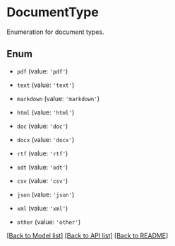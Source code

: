 # DocumentType

Enumeration for document types.

## Enum

* `pdf` (value: `'pdf'`)

* `text` (value: `'text'`)

* `markdown` (value: `'markdown'`)

* `html` (value: `'html'`)

* `doc` (value: `'doc'`)

* `docx` (value: `'docx'`)

* `rtf` (value: `'rtf'`)

* `odt` (value: `'odt'`)

* `csv` (value: `'csv'`)

* `json` (value: `'json'`)

* `xml` (value: `'xml'`)

* `other` (value: `'other'`)

[[Back to Model list]](../README.md#documentation-for-models) [[Back to API list]](../README.md#documentation-for-api-endpoints) [[Back to README]](../README.md)
